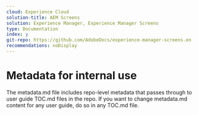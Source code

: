 ```yaml
---
cloud: Experience Cloud
solution-title: AEM Screens
solution: Experience Manager, Experience Manager Screens
type: Documentation
index: y
git-repo: https://github.com/AdobeDocs/experience-manager-screens.en
recommendations: noDisplay
---
```


# Metadata for internal use

The metadata.md file includes repo-level metadata that passes through to user guide TOC.md files in the repo. If you want to change metadata.md content for any user guide, do so in any TOC.md file.
